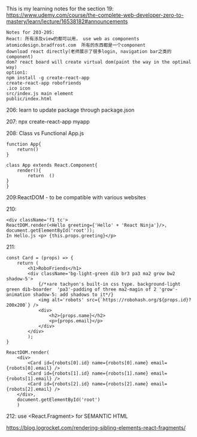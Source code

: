This is my learning notes for the section 19: https://www.udemy.com/course/the-complete-web-developer-zero-to-mastery/learn/lecture/16538182#announcements

```
Notes for 203-205: 
React: 所有涉及view的都可以用， use web as components 
atomicdesign.bradfrost.com  所有的东西都是一个component  
download react directly(老师展示了很多login, navigation bar之类的component)
dom? react board will create virtual dom(paint the way in the optimal way)
option1:
npm install -g create-react-app 
create-react-app robofriends
.ico icon
src/index.js main element 
public/index.html
```

206: learn to update package through package.json

207: npx create-react-app myapp

208: Class vs Functional App.js

```
function App{
    return()
}

class App extends React.Component{
    render(){
        return  ()
}
}
```

209:ReactDOM - to be compatible with various websites

210:
```
<div className='f1 tc'> 
ReactDOM.render(<Hello greeting={'Hello' + 'React Ninja'}/>, document.getElementById('root'));
In Hello.js <p> {this.props.greeting}</p>
```

211:
```
const Card = (props) => {
    return (
        <h1>RoboFriends</h1>
        <div className='bg-light-green dib br3 pa3 ma2 grow bw2 shadow-5'>
            {/*⬆️are tachyon's built-in css type. background-light green dib-boarder  'pa3'-padding of three ma2-magin of 2 'grow'-animation shadow-5: add shadows to it*/}
            <img alt='robots' src={`https://robohash.org/${props.id}?200x200`} />
            <div>
                <h2>{props.name}</h2>
                <p>{props.email}</p>
            </div>
        </div>
        );
}

ReactDOM.render(
    <div>
        <Card id={robots[0].id} name={robots[0].name} email={robots[0].email} />
        <Card id={robots[1].id} name={robots[1].name} email={robots[1].email} />
        <Card id={robots[2].id} name={robots[2].name} email={robots[2].email} />
    </div>,
    document.getElementById('root')
    )
```

212: use <React.Fragment> for SEMANTIC HTML

https://blog.logrocket.com/rendering-sibling-elements-react-fragments/

